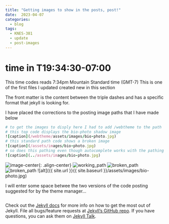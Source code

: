 ```yaml
---
title: "Getting images to show in the posts, post!"
date:  2023-04-07 
categories:
  - blog
tags:
  - KNES-381
  - update
  - post-images
---
```

# time in T19:34:30-07:00
This time codes reads 7:34pm Mountain Standard time (GMT-7)
This is one of the first files I updated created new in this section

The front matter is the content between the triple dashes and has a specific format that jekyll is looking for.

I have placed the corrections to the posting image paths that I have made below

```ruby
# to get the images to disply here I had to add /webtheme to the path
# this top code displays the bio-photo shadow image
![caption](/webtheme/assets/images/bio-photo.jpg)
# this standard path code shows a broken image
![caption](/assets/images/bio-photo.jpg)
# so does this pathing even though autocomplete works with the pathing below!
![caption](../assets/images/bio-photo.jpg)
```
![image-center](/webtheme/assets/images/COLOURBOX16037408.jpg){: .align-center}
![working_path](/webtheme/assets/images/bio-photo.jpg)
![broken_path](/assets/images/bio-photo.jpg)
![broken_path](../assets/images/bio-photo.jpg)
![alt]({{ site.url }}{{ site.baseurl }}/assets/images/bio-photo.jpg)

I will enter some space betwee the two versions of the code posting suggested for by the theme manager...

<img src="{{ site.url }}{{ site.baseurl }}/assets/images/bio-photo.jpg" alt="">



Check out the [Jekyll docs][jekyll-docs] for more info on how to get the most out of Jekyll. File all bugs/feature requests at [Jekyll’s GitHub repo][jekyll-gh]. If you have questions, you can ask them on [Jekyll Talk][jekyll-talk].

[jekyll-docs]: https://jekyllrb.com/docs/home
[jekyll-gh]:   https://github.com/jekyll/jekyll
[jekyll-talk]: https://talk.jekyllrb.com/